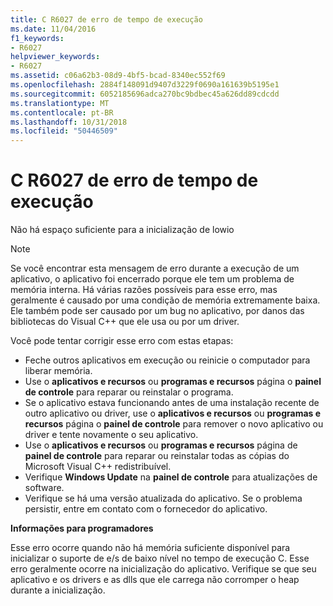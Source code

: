 ```yaml
---
title: C R6027 de erro de tempo de execução
ms.date: 11/04/2016
f1_keywords:
- R6027
helpviewer_keywords:
- R6027
ms.assetid: c06a62b3-08d9-4bf5-bcad-8340ec552f69
ms.openlocfilehash: 2884f148091d9407d3229f0690a161639b5195e1
ms.sourcegitcommit: 6052185696adca270bc9bdbec45a626dd89cdcdd
ms.translationtype: MT
ms.contentlocale: pt-BR
ms.lasthandoff: 10/31/2018
ms.locfileid: "50446509"
---
```

# <a name="c-runtime-error-r6027"></a>C R6027 de erro de tempo de execução

Não há espaço suficiente para a inicialização de lowio

> [!NOTE]
> Se você encontrar esta mensagem de erro durante a execução de um aplicativo, o aplicativo foi encerrado porque ele tem um problema de memória interna. Há várias razões possíveis para esse erro, mas geralmente é causado por uma condição de memória extremamente baixa. Ele também pode ser causado por um bug no aplicativo, por danos das bibliotecas do Visual C++ que ele usa ou por um driver.
>
> Você pode tentar corrigir esse erro com estas etapas:
>
> - Feche outros aplicativos em execução ou reinicie o computador para liberar memória.
> - Use o **aplicativos e recursos** ou **programas e recursos** página o **painel de controle** para reparar ou reinstalar o programa.
> - Se o aplicativo estava funcionando antes de uma instalação recente de outro aplicativo ou driver, use o **aplicativos e recursos** ou **programas e recursos** página o **painel de controle** para remover o novo aplicativo ou driver e tente novamente o seu aplicativo.
> - Use o **aplicativos e recursos** ou **programas e recursos** página de **painel de controle** para reparar ou reinstalar todas as cópias do Microsoft Visual C++ redistribuível.
> - Verifique **Windows Update** na **painel de controle** para atualizações de software.
> - Verifique se há uma versão atualizada do aplicativo. Se o problema persistir, entre em contato com o fornecedor do aplicativo.

**Informações para programadores**

Esse erro ocorre quando não há memória suficiente disponível para inicializar o suporte de e/s de baixo nível no tempo de execução C. Esse erro geralmente ocorre na inicialização do aplicativo. Verifique se que seu aplicativo e os drivers e as dlls que ele carrega não corromper o heap durante a inicialização.